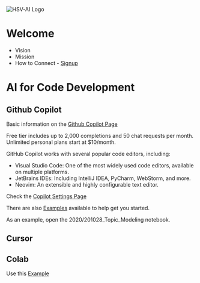 ![HSV-AI Logo](https://hsv.ai/wp-content/uploads/2022/03/logo_v11_2022.png)


# Welcome

- Vision
- Mission
- How to Connect - [Signup](https://hsv.ai/subscribe)

# AI for Code Development

## Github Copilot

Basic information on the [Github Copilot Page](https://github.com/features/copilot)

Free tier includes up to 2,000 completions and 50 chat requests per month. Unlimited personal plans start at $10/month.

GitHub Copilot works with several popular code editors, including:

- Visual Studio Code: One of the most widely used code editors, available on multiple platforms.
- JetBrains IDEs: Including IntelliJ IDEA, PyCharm, WebStorm, and more.
- Neovim: An extensible and highly configurable text editor.

Check the [Copilot Settings Page](https://github.com/settings/copilot)

There are also [Examples](https://docs.github.com/en/copilot/example-prompts-for-github-copilot-chat) available to help get you started.

As an example, open the 2020/201028_Topic_Modeling notebook.

## Cursor

## Colab

Use this [Example](https://colab.research.google.com/github/HSV-AI/presentations/blob/master/2019/190417_spaCy.ipynb)